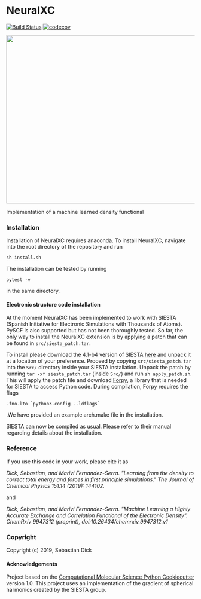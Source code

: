 NeuralXC
==============================
[//]: # (Badges)
[![Build Status](https://travis-ci.org/semodi/neuralxc.svg?branch=master)](https://travis-ci.org/semodi/neuralxc)
[![codecov](https://codecov.io/gh/semodi/neuralxc/branch/master/graph/badge.svg)](https://codecov.io/gh/semodi/neuralxc/branch/master)


<img src="https://github.com/semodi/neuralxc/blob/master/NeuralXC.png" width="700" height="450" />

Implementation of a machine learned density functional


### Installation

Installation of NeuralXC requires anaconda.
To install NeuralXC, navigate into the root directory of the repository and run 
```
sh install.sh 
```
The installation can be tested by running
```
pytest -v
``` 
in the same directory. 

#### Electronic structure code installation

At the moment NeuralXC has been implemented to work with SIESTA (Spanish Initiative for Electronic Simulations with Thousands of Atoms). PySCF is also supported but has not been thoroughly tested.
So far, the only way to install the NeuralXC extension is by applying a patch that can be found in `src/siesta_patch.tar`. 

To install please download the 4.1-b4 version of SIESTA [here](https://launchpad.net/siesta) and unpack it at a location of your preference.
Proceed by copying `src/siesta_patch.tar` into the `Src/` directory inside your SIESTA installation.
Unpack the patch by running `tar -xf siesta_patch.tar` (inside `Src/`) and run `sh apply_patch.sh`. This will apply the patch file and download [Forpy](https://github.com/ylikx/forpy), a library that is needed for SIESTA to access Python code. During compilation, Forpy requires the flags 
```
-fno-lto `python3-config --ldflags`
```
.We have provided an example arch.make file in the installation.


SIESTA can now be compiled as usual. Please refer to their manual regarding details about the installation.

### Reference

If you use this code in your work, please cite it as 

*Dick, Sebastian, and Marivi Fernandez-Serra. "Learning from the density to correct total energy and forces in first principle simulations." The Journal of Chemical Physics 151.14 (2019): 144102.*

and


*Dick, Sebastian, and Marivi Fernandez-Serra. "Machine Learning a Highly Accurate Exchange and Correlation Functional of the Electronic Density". ChemRxiv 9947312 (preprint), doi:10.26434/chemrxiv.9947312.v1*

### Copyright

Copyright (c) 2019, Sebastian Dick


#### Acknowledgements
 
Project based on the 
[Computational Molecular Science Python Cookiecutter](https://github.com/molssi/cookiecutter-cms) version 1.0. 
This project uses an implementation of the gradient of spherical harmonics created by the SIESTA group.
